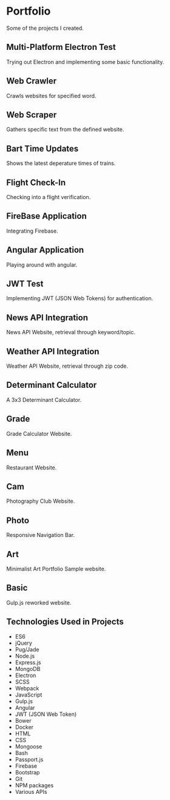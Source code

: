 # Portfolio
Some of the projects I created.

## Multi-Platform Electron Test
Trying out Electron and implementing some basic functionality.

## Web Crawler
Crawls websites for specified word.

## Web Scraper
Gathers specific text from the defined website.

## Bart Time Updates
Shows the latest deperature times of trains.

## Flight Check-In
Checking into a flight verification. 

## FireBase Application
Integrating Firebase.

## Angular Application
Playing around with angular.

## JWT Test
Implementing JWT (JSON Web Tokens) for authentication.

## News API Integration
News API Website, retrieval through keyword/topic.

## Weather API Integration
Weather API Website, retrieval through zip code.

## Determinant Calculator
A 3x3 Determinant Calculator.

## Grade
Grade Calculator Website.

## Menu
Restaurant Website.

## Cam
Photography Club Website.

## Photo
Responsive Navigation Bar.

## Art
Minimalist Art Portfolio Sample website.

## Basic
Gulp.js reworked website.


## Technologies Used in Projects
* ES6
* jQuery
* Pug/Jade
* Node.js
* Express.js
* MongoDB
* Electron
* SCSS
* Webpack
* JavaScript
* Gulp.js
* Angular
* JWT (JSON Web Token)
* Bower
* Docker
* HTML
* CSS
* Mongoose
* Bash
* Passport.js
* Firebase
* Bootstrap
* Git
* NPM packages
* Various APIs
